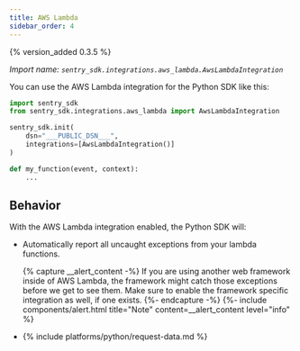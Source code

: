 ```yaml
---
title: AWS Lambda
sidebar_order: 4
---
```


{% version_added 0.3.5 %}

<!-- WIZARD -->
*Import name: `sentry_sdk.integrations.aws_lambda.AwsLambdaIntegration`*

You can use the AWS Lambda integration for the Python SDK like this:

```python
import sentry_sdk
from sentry_sdk.integrations.aws_lambda import AwsLambdaIntegration

sentry_sdk.init(
    dsn="___PUBLIC_DSN___",
    integrations=[AwsLambdaIntegration()]
)

def my_function(event, context):
    ...
```
<!-- ENDWIZARD -->

## Behavior

With the AWS Lambda integration enabled, the Python SDK will:

* Automatically report all uncaught exceptions from your lambda functions.

    {% capture __alert_content -%}
    If you are using another web framework inside of AWS Lambda, the framework might catch those exceptions before we get to see them. Make sure to enable the framework specific integration as well, if one exists.
    {%- endcapture -%}
    {%- include components/alert.html
      title="Note"
      content=__alert_content
      level="info"
    %}

* {% include platforms/python/request-data.md %}
